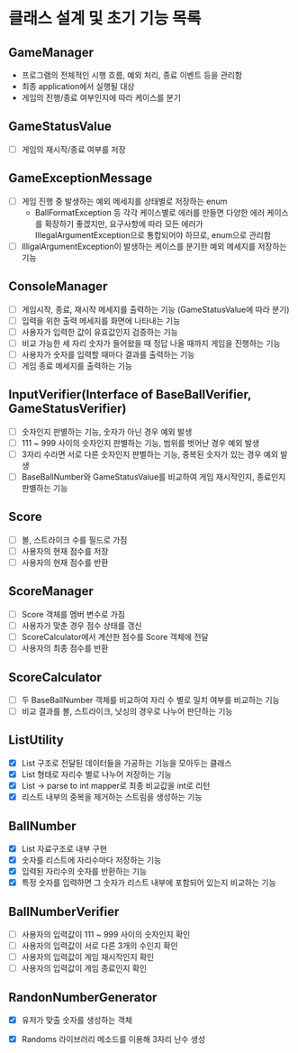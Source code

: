 # 클래스 설계 및 초기 기능 목록

## GameManager

- 프로그램의 전체적인 시행 흐름, 예외 처리, 종료 이벤트 등을 관리함
- 최종 application에서 실행될 대상
- 게임의 진행/종료 여부인지에 따라 케이스를 분기

## GameStatusValue

- [ ]  게임의 재시작/종료 여부를 저장

## GameExceptionMessage

- [ ] 게임 진행 중 발생하는 예외 메세지를 상태별로 저장하는 enum
    - BallFormatException 등 각각 케이스별로 에러를 만들면 다양한 에러 케이스를 확장하기 좋겠지만, 요구사항에 따라 모든 에러가 IllegalArgumentException으로 통합되어야
      하므로, enum으로 관리함
- [ ] IlligalArgumentException이 발생하는 케이스를 분기한 예외 메세지를 저장하는 기능

## ConsoleManager

- [ ] 게임시작, 종료, 재시작 메세지를 출력하는 기능 (GameStatusValue에 따라 분기)
- [ ] 입력을 위한 출력 메세지를 화면에 나타내는 기능
- [ ] 사용자가 입력한 값이 유효값인지 검증하는 기능
- [ ] 비교 가능한 세 자리 숫자가 들어왔을 때 정답 나올 때까지 게임을 진행하는 기능
- [ ] 사용자가 숫자를 입력할 때마다 결과를 출력하는 기능
- [ ] 게임 종료 메세지를 출력하는 기능

## InputVerifier(Interface of BaseBallVerifier, GameStatusVerifier)

- [ ] 숫자인지 판별하는 기능, 숫자가 아닌 경우 예외 발생
- [ ] 111 ~ 999 사이의 숫자인지 판별하는 기능, 범위를 벗어난 경우 예외 발생
- [ ] 3자리 수라면 서로 다른 숫자인지 판별하는 기능, 중복된 숫자가 있는 경우 예외 발생
- [ ] BaseBallNumber와 GameStatusValue를 비교하여 게임 재시작인지, 종료인지 판별하는 기능

## Score

- [ ] 볼, 스트라이크 수를 필드로 가짐
- [ ] 사용자의 현재 점수를 저장
- [ ] 사용자의 현재 점수를 반환

## ScoreManager

- [ ] Score 객체를 멤버 변수로 가짐
- [ ]  사용자가 맞춘 경우 점수 상태를 갱신
- [ ]  ScoreCalculator에서 계산한 점수를 Score 객체에 전달
- [ ]  사용자의 최종 점수를 반환

## ScoreCalculator

- [ ] 두 BaseBallNumber 객체를 비교하여 자리 수 별로 일치 여부를 비교하는 기능
- [ ] 비교 결과를 볼, 스트라이크, 낫싱의 경우로 나누어 판단하는 기능

## ListUtility

- [x] List 구조로 전달된 데이터들을 가공하는 기능을 모아두는 클래스
- [x] List<Integer> 형태로 자리수 별로 나누어 저장하는 기능
- [x] List → parse to int mapper로 최종 비교값을 int로 리턴
- [x] 리스트 내부의 중복을 제거하는 스트림을 생성하는 기능

## BallNumber

- [x] List 자료구조로 내부 구현
- [x] 숫자를 리스트에 자리수마다 저장하는 기능
- [x] 입력된 자리수의 숫자를 반환하는 기능
- [x] 특정 숫자를 입력하면 그 숫자가 리스트 내부에 포함되어 있는지 비교하는 기능

## BallNumberVerifier

- [ ] 사용자의 입력값이 111 ~ 999 사이의 숫자인지 확인
- [ ] 사용자의 입력값이 서로 다른 3개의 수인지 확인
- [ ] 사용자의 입력값이 게임 재시작인지 확인
- [ ] 사용자의 입력값이 게임 종료인지 확인

## RandonNumberGenerator

- [x] 유저가 맞출 숫자를 생성하는 객체
- [x] Randoms 라이브러리 메소드를 이용해 3자리 난수 생성

